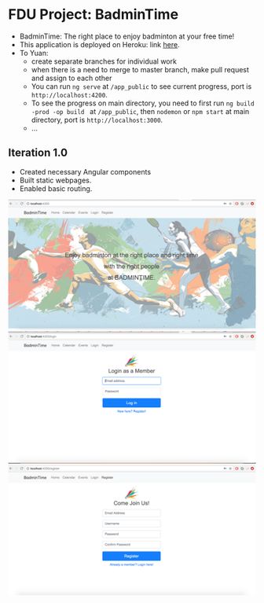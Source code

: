 # FDU Project: BadminTime

- BadminTime: The right place to enjoy badminton at your free time!
- This application is deployed on Heroku: link [here](https://fathomless-fortress-10633.herokuapp.com/).
- To Yuan:
   - create separate branches for individual work
   - when there is a need to merge to master branch, make pull request and assign to each other
   - You can run `ng serve` at `/app_public` to see current progress, port is
   `http://localhost:4200`.
   - To see the progress on main directory, you need to first run `ng build -prod -op build
` at `/app_public`, then `nodemon` or `npm start` at main directory, port is `http://localhost:3000`.
   - ...

## Iteration 1.0
* Created necessary Angular components
* Built static webpages.
* Enabled basic routing.

![iter1](/app_log_images/iter1_homepage.png)
![iter1](/app_log_images/iter1_loginpage.png)
![iter1](/app_log_images/iter1_registerpage.png)
